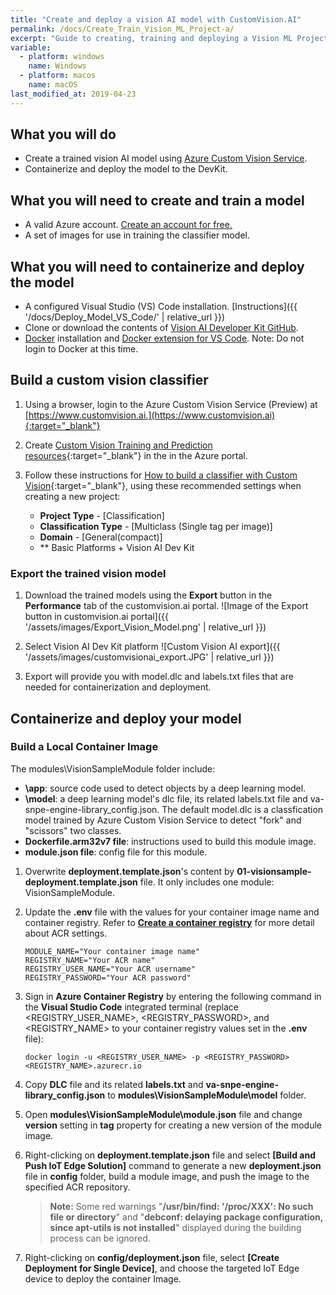 ```yaml
---
title: "Create and deploy a vision AI model with CustomVision.AI"
permalink: /docs/Create_Train_Vision_ML_Project-a/
excerpt: "Guide to creating, training and deploying a Vision ML Project for the Vision AI DevKit using Azure Custome Vision Service (customvision.ai)."
variable:
  - platform: windows
    name: Windows
  - platform: macos
    name: macOS
last_modified_at: 2019-04-23
---
```

## What you will do

* Create a trained vision AI model using [Azure Custom Vision Service](https://customvision.ai).
* Containerize and deploy the model to the DevKit.

## What you will need to create and train a model

* A valid Azure account. [Create an account for free.](https://azure.microsoft.com/free/)
* A set of images for use in training the classifier model.

## What you will need to containerize and deploy the model

* A configured Visual Studio (VS) Code installation. [Instructions]({{ '/docs/Deploy_Model_VS_Code/' | relative_url }})
* Clone or download the contents of [Vision AI Developer Kit GitHub](https://github.com/Microsoft/vision-ai-developer-kit).
* [Docker](https://www.docker.com/get-started) installation and [Docker extension for VS Code](https://marketplace.visualstudio.com/items?itemName=PeterJausovec.vscode-docker). Note: Do not login to Docker at this time.

## Build a custom vision classifier

1. Using a browser, login to the Azure Custom Vision Service (Preview) at [https://www.customvision.ai.](https://www.customvision.ai){:target="_blank"}

2. Create [Custom Vision Training and Prediction resources](https://portal.azure.com/?microsoft_azure_marketplace_ItemHideKey=microsoft_azure_cognitiveservices_customvision#create/Microsoft.CognitiveServicesCustomVision){:target="_blank"} in the in the Azure portal.

3. Follow these instructions for [How to build a classifier with Custom Vision](https://docs.microsoft.com/en-us/azure/cognitive-services/custom-vision-service/getting-started-build-a-classifier){:target="_blank"}, using these recommended settings when creating a new project:

      * **Project Type** - [Classification]
      * **Classification Type** -  [Multiclass (Single tag per image)]
      * **Domain** - [General(compact)]
      * ** Basic Platforms + Vision AI Dev Kit

### Export the trained vision model

1. Download the trained models using the **Export** button in the  **Performance** tab of the customvision.ai portal.
![Image of the Export button in customvision.ai portal]({{ '/assets/images/Export_Vision_Model.png' | relative_url }})

2. Select Vision AI Dev Kit platform
![Custom Vision AI export]({{ '/assets/images/customvisionai_export.JPG' | relative_url }})

3. Export will provide you with model.dlc and labels.txt files that are needed for containerization and deployment.

## Containerize and deploy your model

### Build a Local Container Image

The modules\VisionSampleModule folder include:

* **\app**: source code used to detect objects by a deep learning model.
* **\model**: a deep learning model's dlc file, its related labels.txt file and va-snpe-engine-library_config.json.  The default model.dlc is a classfication model trained by Azure Custom Vision Service to detect "fork" and "scissors" two classes.
* **Dockerfile.arm32v7 file**: instructions used to build this module image.
* **module.json file**: config file for this module.

1. Overwrite **deployment.template.json**'s content by **01-visionsample-deployment.template.json** file.  It only includes one module: VisionSampleModule.

2. Update the **.env** file with the values for your container image name and container registry.  Refer to [**Create a container registry**](https://docs.microsoft.com/en-us/azure/iot-edge/tutorial-python-module#create-a-container-registry) for more detail about ACR settings.

     ```<language>
     MODULE_NAME="Your container image name"
     REGISTRY_NAME="Your ACR name"
     REGISTRY_USER_NAME="Your ACR username"
     REGISTRY_PASSWORD="Your ACR password"
     ```

3. Sign in **Azure Container Registry** by entering the following command in the **Visual Studio Code** integrated terminal (replace <REGISTRY_USER_NAME>, <REGISTRY_PASSWORD>, and <REGISTRY_NAME> to your container registry values set in the **.env** file):

    ```<language>
    docker login -u <REGISTRY_USER_NAME> -p <REGISTRY_PASSWORD> <REGISTRY_NAME>.azurecr.io  
    ```

4. Copy **DLC** file and its related **labels.txt** and **va-snpe-engine-library_config.json** to **modules\VisionSampleModule\model** folder.

5. Open **modules\VisionSampleModule\module.json** file and change **version** setting in **tag** property for creating a new version of the module image.

6. Right-clicking on **deployment.template.json** file and select **[Build and Push IoT Edge Solution]** command to generate a new **deployment.json** file in **config** folder, build a module image, and push the image to the specified ACR repository.
    > **Note:** Some red warnings "**/usr/bin/find: '/proc/XXX': No such file or directory**" and "**debconf: delaying package configuration, since apt-utils is not installed**" displayed during the building process can be ignored.

7. Right-clicking on **config/deployment.json** file, select **[Create Deployment for Single Device]**, and choose the targeted IoT Edge device to deploy the container Image.
